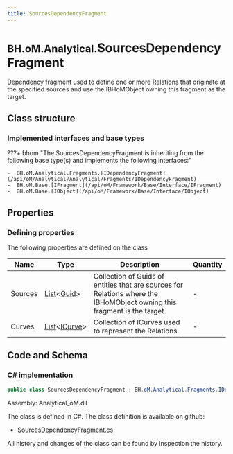```yaml
---
title: SourcesDependencyFragment
---
```


# <small>BH.oM.Analytical.</small>**SourcesDependencyFragment**

Dependency fragment used to define one or more Relations that originate at the specified sources and use the IBHoMObject owning this fragment as the target.

## Class structure

### Implemented interfaces and base types

???+ bhom "The SourcesDependencyFragment is inheriting from the following base type(s) and implements the following interfaces:"

    -  BH.oM.Analytical.Fragments.[IDependencyFragment](/api/oM/Analytical/Analytical/Fragments/IDependencyFragment)
    -  BH.oM.Base.[IFragment](/api/oM/Framework/Base/Interface/IFragment)
    -  BH.oM.Base.[IObject](/api/oM/Framework/Base/Interface/IObject)


## Properties



### Defining properties

The following properties are defined on the class

| Name             | Type             | Description      | Quantity         |
|------------------|------------------|------------------|------------------|
| Sources | [List](https://learn.microsoft.com/en-us/dotnet/api/System.Collections.Generic.List-1?view=netstandard-2.0)&lt;[Guid](https://learn.microsoft.com/en-us/dotnet/api/System.Guid?view=netstandard-2.0)&gt; | Collection of Guids of entities that are sources for Relations where the IBHoMObject owning this fragment is the target. | - |
| Curves | [List](https://learn.microsoft.com/en-us/dotnet/api/System.Collections.Generic.List-1?view=netstandard-2.0)&lt;[ICurve](/api/oM/Dimensional/Geometry/Curve/ICurve)&gt; | Collection of ICurves used to represent the Relations. | - |


## Code and Schema

### C# implementation

``` C# title="C#"
public class SourcesDependencyFragment : BH.oM.Analytical.Fragments.IDependencyFragment, BH.oM.Base.IFragment, BH.oM.Base.IObject
```

Assembly: Analytical_oM.dll

The class is defined in C#. The class definition is available on github:

- [SourcesDependencyFragment.cs](https://github.com/BHoM/BHoM/blob/develop/Analytical_oM/Fragments\SourcesDependencyFragment.cs)

All history and changes of the class can be found by inspection the history.
